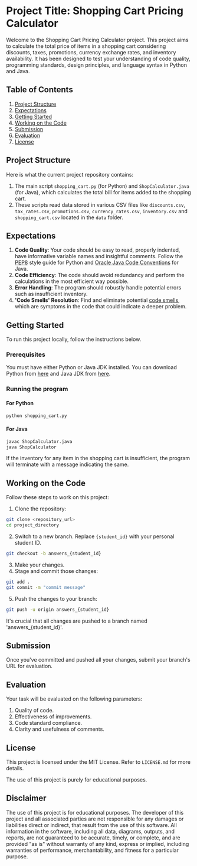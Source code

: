 # Project Title: Shopping Cart Pricing Calculator

Welcome to the Shopping Cart Pricing Calculator project. This project aims to calculate the total price of items in a shopping cart considering discounts, taxes, promotions, currency exchange rates, and inventory availability. It has been designed to test your understanding of code quality, programming standards, design principles, and language syntax in Python and Java.

## Table of Contents

1. [Project Structure](#project-structure)
2. [Expectations](#expectations)
3. [Getting Started](#getting-started)
4. [Working on the Code](#working-on-the-code)
5. [Submission](#submission)
6. [Evaluation](#evaluation)
7. [License](#license)

## Project Structure <a name="project-structure"></a>

Here is what the current project repository contains:

1. The main script `shopping_cart.py` (for Python) and `ShopCalculator.java` (for Java), which calculates the total bill for items added to the shopping cart. 
2. These scripts read data stored in various CSV files like `discounts.csv`, `tax_rates.csv`, `promotions.csv`, `currency_rates.csv`, `inventory.csv` and `shopping_cart.csv` located in the `data` folder.

## Expectations <a name="expectations"></a>

1. **Code Quality**: Your code should be easy to read, properly indented, have informative variable names and insightful comments. Follow the [PEP8](https://www.python.org/dev/peps/pep-0008) style guide for Python and [Oracle Java Code Conventions](https://www.oracle.com/java/technologies/javase/codeconventions-introduction.html) for Java.
2. **Code Efficiency**: The code should avoid redundancy and perform the calculations in the most efficient way possible. 
3. **Error Handling**: The program should robustly handle potential errors such as insufficient inventory.
4. **'Code Smells' Resolution**: Find and eliminate potential [code smells](https://en.wikipedia.org/wiki/Code_smell), which are symptoms in the code that could indicate a deeper problem.

## Getting Started <a name="getting-started"></a>

To run this project locally, follow the instructions below.

### Prerequisites

You must have either Python or Java JDK installed. You can download Python from [here](https://www.python.org/downloads/) and Java JDK from [here](https://www.oracle.com/java/technologies/javase-downloads.html).

### Running the program

#### For Python

```bash
python shopping_cart.py
```

#### For Java 

```bash
javac ShopCalculator.java
java ShopCalculator
```
If the inventory for any item in the shopping cart is insufficient, the program will terminate with a message indicating the same.

## Working on the Code <a name="working-on-the-code"></a>

Follow these steps to work on this project:

1. Clone the repository:
```bash
git clone <repository_url>
cd project_directory
```
2. Switch to a new branch. Replace `{student_id}` with your personal student ID. 
```bash
git checkout -b answers_{student_id}
```
3. Make your changes.
4. Stage and commit those changes:
```bash
git add .
git commit -m "commit message"
```
5. Push the changes to your branch:
```bash
git push -u origin answers_{student_id}
```
It's crucial that all changes are pushed to a branch named 'answers_{student_id}'.

## Submission <a name="submission"></a>

Once you've committed and pushed all your changes, submit your branch's URL for evaluation.

## Evaluation <a name="evaluation"></a>

Your task will be evaluated on the following parameters:

1. Quality of code.
2. Effectiveness of improvements.
3. Code standard compliance.
4. Clarity and usefulness of comments.

## License <a name="license"></a>

This project is licensed under the MIT License. Refer to `LICENSE.md` for more details.

The use of this project is purely for educational purposes.


## Disclaimer

The use of this project is for educational purposes. The developer of this project and all associated parties are not responsible for any damages or liabilities direct or indirect, that result from the use of this software. All information in the software, including all data, diagrams, outputs, and reports, are not guaranteed to be accurate, timely, or complete, and are provided "as is" without warranty of any kind, express or implied, including warranties of performance, merchantability, and fitness for a particular purpose.
